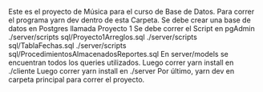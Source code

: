 Este es el proyecto de Música para el curso de Base de Datos.
Para correr el programa yarn dev dentro de esta Carpeta.
Se debe crear una base de datos en Postgres llamada Proyecto 1
Se debe correr el Script en pgAdmin
./server/scripts sql/Proyecto1Arreglos.sql
./server/scripts sql/TablaFechas.sql
./server/scripts sql/ProcedimientosAlmacenadosReportes.sql
En server/models se encuentran todos los queries utilizados.
Luego correr yarn install en ./cliente
Luego correr yarn install en ./server
Por último, yarn dev en carpeta principal para correr el proyecto.
